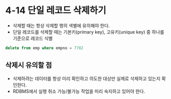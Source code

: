 # 4-14 단일 레코드 삭제하기

- 삭제할 때는 항상 삭제할 행의 색별에 유의해야 한다.
- 단일 레코드를 삭제할 때는 기본키(primary key), 고유키(unique key) 중 하나를 기준으로 레코드 식별
```sql
delete from emp where empno = 7782
```

## 삭제시 유의할 점 
- 삭제하려는 데이터를 항상 미리 확인하고 의도한 대상만 실제로 삭제하고 있는지 확인한다.
- RDBMS에서 실행 취소 가능/불가능 작업을 미리 숙지하고 있어야 한다.
